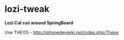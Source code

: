 # lozi-tweak
<b>Lozi Cat run around SpringBoard</b>

Use THEOS - http://iphonedevwiki.net/index.php/Theos
